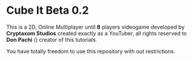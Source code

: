 # Cube It Beta 0.2
This is a 2D, Online Multiplayer until **8** players videogame developed by **Cryptaxom Studios** created exactly as a YouTuber, all rights reserved to **Don Pachi** () creator of this tutorials.

You have totally freedom to use this repository with out restrictions.
